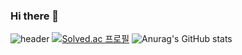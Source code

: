 ### Hi there 👋

<!--
**songhee1/songhee1** is a ✨ _special_ ✨ repository because its `README.md` (this file) appears on your GitHub profile.

Here are some ideas to get you started:

- 🔭 I’m currently working on ...
- 🌱 I’m currently learning ...
- 👯 I’m looking to collaborate on ...
- 🤔 I’m looking for help with ...
- 💬 Ask me about ...
- 📫 How to reach me: ...
- 😄 Pronouns: ...
- ⚡ Fun fact: ...
-->
![header](https://capsule-render.vercel.app/api?type=slice&color=auto&height=300&section=header&text=capsule%20render&fontSize=90)
[![Solved.ac
프로필](http://mazassumnida.wtf/api/generate_badge?boj=songhee1)](https://solved.ac/songhee1)
![Anurag's GitHub stats](https://github-readme-stats.vercel.app/api?username=songhee1&show_icons=true&theme=jolly)
